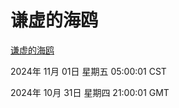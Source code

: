 # 谦虚的海鸥
[谦虚的海鸥](http://219.139.197.74:56308/qxdho/course/base/hotlink/index.php)

2024年 11月 01日 星期五 05:00:01 CST

2024年 10月 31日 星期四 21:00:01 GMT

